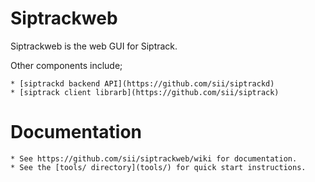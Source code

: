 # Siptrackweb

Siptrackweb is the web GUI for Siptrack. 

Other components include;

    * [siptrackd backend API](https://github.com/sii/siptrackd)
    * [siptrack client librarb](https://github.com/sii/siptrack)

# Documentation

    * See https://github.com/sii/siptrackweb/wiki for documentation.
    * See the [tools/ directory](tools/) for quick start instructions.
